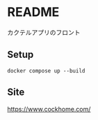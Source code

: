 # README
カクテルアプリのフロント

## Setup
```
docker compose up --build
```

## Site
https://www.cockhome.com/

